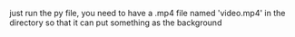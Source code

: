 just run the py file, you need to have a .mp4 file named 'video.mp4' in the directory so that it can put something as the background
